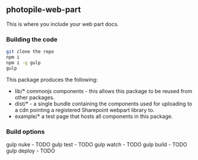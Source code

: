 ## photopile-web-part

This is where you include your web part docs.

### Building the code

```bash
git clone the repo
npm i
npm i -g gulp
gulp
```

This package produces the following:

* lib/* commonjs components - this allows this package to be reused from other packages.
* dist/* - a single bundle containing the components used for uploading to a cdn pointing a registered Sharepoint webpart library to.
* example/* a test page that hosts all components in this package.

### Build options

gulp nuke - TODO
gulp test - TODO
gulp watch - TODO
gulp build - TODO
gulp deploy - TODO
